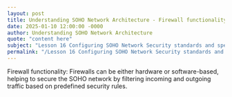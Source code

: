 ```yaml
---
layout: post
title: Understanding SOHO Network Architecture - Firewall functionality
date: 2025-01-10 12:00:00 -0000
author: Understanding SOHO Network Architecture
quote: "content here"
subject: "Lesson 16 Configuring SOHO Network Security standards and specifications"
permalink: "/Lesson 16 Configuring SOHO Network Security standards and specifications/Understanding SOHO Network Architecture/Understanding SOHO Network Architecture - Firewall functionality"
---
```


Firewall functionality: Firewalls can be either hardware or software-based, helping to secure the SOHO network by filtering incoming and outgoing traffic based on predefined security rules.
